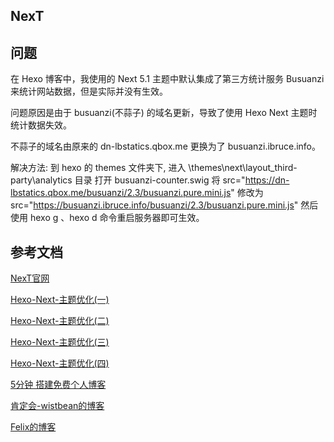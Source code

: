 ## NexT

## 问题
在 Hexo 博客中，我使用的 Next 5.1 主题中默认集成了第三方统计服务 Busuanzi 来统计网站数据，但是实际并没有生效。

问题原因是由于 busuanzi(不蒜子) 的域名更新，导致了使用 Hexo Next 主题时统计数据失效。

不蒜子的域名由原来的 dn-lbstatics.qbox.me 更换为了 busuanzi.ibruce.info。

解决方法:
到 hexo 的 themes 文件夹下, 进入 \themes\next\layout_third-party\analytics 目录
打开 busuanzi-counter.swig
将 src="https://dn-lbstatics.qbox.me/busuanzi/2.3/busuanzi.pure.mini.js" 修改为 src="https://busuanzi.ibruce.info/busuanzi/2.3/busuanzi.pure.mini.js"
然后使用 hexo g 、hexo d 命令重启服务器即可生效。

## 参考文档

[NexT官网](http://theme-next.iissnan.com/)

[Hexo-Next-主题优化(一)](https://www.jianshu.com/p/3ff20be8574c)

[Hexo-Next-主题优化(二)](https://www.jianshu.com/p/428244cd2caa)

[Hexo-Next-主题优化(三)](https://www.jianshu.com/p/d23d67d318c7)

[Hexo-Next-主题优化(四)](https://www.jianshu.com/p/4ef35521fee9)

[5分钟 搭建免费个人博客](https://www.jianshu.com/p/4eaddcbe4d12)

[肯定会-wistbean的博客](https://wistbean.github.io)

[Felix的博客](https://yfzhou.coding.me/)